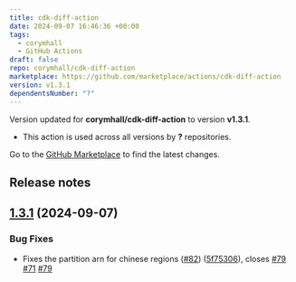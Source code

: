 ```yaml
---
title: cdk-diff-action
date: 2024-09-07 16:46:36 +00:00
tags:
  - corymhall
  - GitHub Actions
draft: false
repo: corymhall/cdk-diff-action
marketplace: https://github.com/marketplace/actions/cdk-diff-action
version: v1.3.1
dependentsNumber: "?"
---
```



Version updated for **corymhall/cdk-diff-action** to version **v1.3.1**.
- This action is used across all versions by **?** repositories.

Go to the [GitHub Marketplace](https://github.com/marketplace/actions/cdk-diff-action) to find the latest changes.

## Release notes


## [1.3.1](https://github.com/corymhall/cdk-diff-action/compare/v1.3.0...v1.3.1) (2024-09-07)


### Bug Fixes

* Fixes the partition arn for chinese regions ([#82](https://github.com/corymhall/cdk-diff-action/issues/82)) ([5f75306](https://github.com/corymhall/cdk-diff-action/commit/5f75306198be8934840f17ed1de93daf650a0709)), closes [#79](https://github.com/corymhall/cdk-diff-action/issues/79) [#71](https://github.com/corymhall/cdk-diff-action/issues/71) [#79](https://github.com/corymhall/cdk-diff-action/issues/79)


